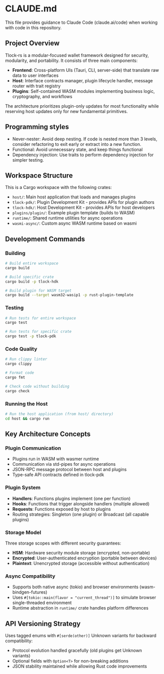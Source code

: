 # CLAUDE.md

This file provides guidance to Claude Code (claude.ai/code) when working with code in this repository.

## Project Overview

Tlock-rs is a modular-focused wallet framework designed for security, modularity, and portability. It consists of three main components:

- **Frontend**: Cross-platform UIs (Tauri, CLI, server-side) that translate raw data to user interfaces
- **Host**: Interface contracts manager, plugin lifecycle handler, message router with trait registry  
- **Plugins**: Self-contained WASM modules implementing business logic, cryptography, and workflows

The architecture prioritizes plugin-only updates for most functionality while reserving host updates only for new fundamental primitives.

## Programming styles

- Never-nester: Avoid deep nesting.  If code is nested more than 3 levels, consider refactoring to exit early or extract into a new function.
- Functional: Avoid unnecessary state, and keep things functional
- Dependency injection: Use traits to perform dependency injection for simpler testing.

## Workspace Structure

This is a Cargo workspace with the following crates:

- `host/`: Main host application that loads and manages plugins
- `tlock-pdk/`: Plugin Development Kit - provides APIs for plugin authors
- `tlock-hdk/`: Host Development Kit - provides APIs for host developers  
- `plugins/plugin/`: Example plugin template (builds to WASM)
- `runtime/`: Shared runtime utilities for async operations
- `wasmi-async/`: Custom async WASM runtime based on wasmi

## Development Commands

### Building
```bash
# Build entire workspace
cargo build

# Build specific crate
cargo build -p tlock-hdk

# Build plugin for WASM target
cargo build --target wasm32-wasip1 -p rust-plugin-template
```

### Testing
```bash
# Run tests for entire workspace
cargo test

# Run tests for specific crate
cargo test -p tlock-pdk
```

### Code Quality
```bash
# Run clippy linter
cargo clippy

# Format code
cargo fmt

# Check code without building
cargo check
```

### Running the Host
```bash
# Run the host application (from host/ directory)
cd host && cargo run
```

## Key Architecture Concepts

### Plugin Communication
- Plugins run in WASM with wasmer runtime
- Communication via std-pipes for async operations
- JSON-RPC message protocol between host and plugins
- Type-safe API contracts defined in tlock-pdk

### Plugin System
- **Handlers**: Functions plugins implement (one per function)  
- **Hooks**: Functions that trigger alongside handlers (multiple allowed)
- **Requests**: Functions exposed by host to plugins
- Routing strategies: Singleton (one plugin) or Broadcast (all capable plugins)

### Storage Model
Three storage scopes with different security guarantees:
- **HSM**: Hardware security module storage (encrypted, non-portable)
- **Encrypted**: User-authenticated encryption (portable between devices)
- **Plaintext**: Unencrypted storage (accessible without authentication)

### Async Compatibility
- Supports both native async (tokio) and browser environments (wasm-bindgen-futures)
- Uses `#[tokio::main(flavor = "current_thread")]` to simulate browser single-threaded environment
- Runtime abstraction in `runtime/` crate handles platform differences

## API Versioning Strategy

Uses tagged enums with `#[serde(other)]` Unknown variants for backward compatibility:
- Protocol evolution handled gracefully (old plugins get Unknown variants)
- Optional fields with `Option<T>` for non-breaking additions
- JSON stability maintained while allowing Rust code improvements